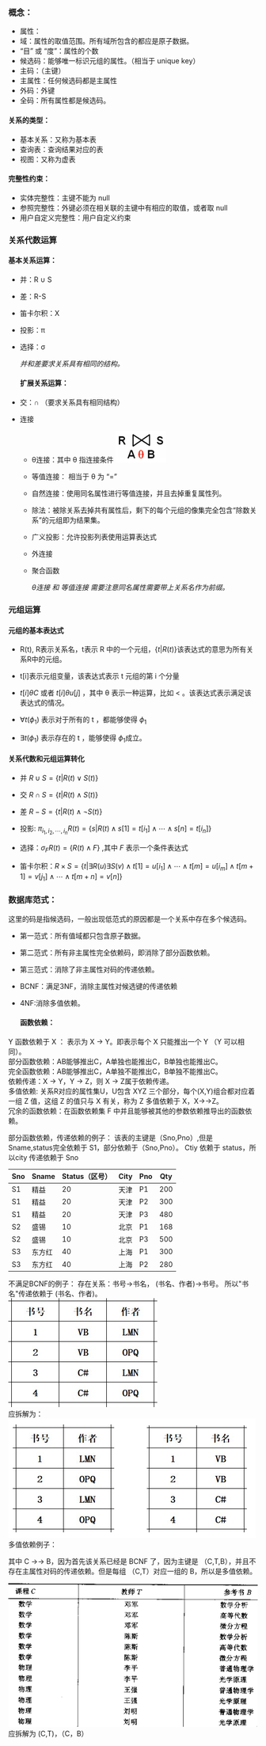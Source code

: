### 概念：

- 属性：
- 域：属性的取值范围。所有域所包含的都应是原子数据。
- “目” 或 “度”：属性的个数
- 候选码：能够唯一标识元组的属性。（相当于 unique key）
- 主码：（主键）
- 主属性：任何候选码都是主属性
- 外码：外键
- 全码：所有属性都是候选码。

#### 关系的类型：

- 基本关系：又称为基本表
- 查询表：查询结果对应的表
- 视图：又称为虚表

#### 完整性约束：

- 实体完整性：主键不能为 null
- 参照完整性：外键必须在相关联的主键中有相应的取值，或者取 null
- 用户自定义完整性：用户自定义约束

### 关系代数运算

#### 基本关系运算：

- 并：R ∪ S

- 差：R-S

- 笛卡尔积：X

- 投影：π

- 选择：σ
  
  *并和差要求关系具有相同的结构。*
  
  #### 扩展关系运算：

- 交：∩ （要求关系具有相同结构）

- 连接
  
  - θ连接：其中 θ 指连接条件 ![](img/θ连接.png)
  
  - 等值连接： 相当于 θ 为 “=”
  
  - 自然连接：使用同名属性进行等值连接，并且去掉重复属性列。
  
  - 除法：被除关系去掉共有属性后，剩下的每个元组的像集完全包含“除数关系”的元组即为结果集。
  
  - 广义投影：允许投影列表使用运算表达式
  
  - 外连接
  
  - 聚合函数
    
    *θ连接 和 等值连接 需要注意同名属性需要带上关系名作为前缀。*

### 元组运算

#### 元组的基本表达式

- R(t), R表示关系名，t表示 R 中的一个元组，$\{t|R(t)\}$该表达式的意思为所有关系R中的元组。

- t[i]表示元组变量，该表达式表示 t 元组的第 i 个分量

- $t[i] \theta C$ 或者 $t[i] \theta u[j]$ ，其中 θ 表示一种运算，比如 < 。该表达式表示满足该表达式的情况。

- $\forall t(\phi _1)$ 表示对于所有的 t ，都能够使得 $\phi _1$

- $\exists t(\phi _1)$ 表示存在的 t ，能够使得 $\phi _1$成立。

#### 关系代数和元组运算转化

- 并 $R \cup S = \{t|R(t) \lor S(t) \}$

- 交 $R \cap S = \{t|R(t) \land S(t) \}$

- 差 $R - S = \{t|R(t) \land \lnot S(t)\}$

- 投影: $\pi_{i_1,i_2,\cdots,i_n}R(t) = \{s|R(t) \land s[1]=t[i_1] \land \cdots \land s[n]=t[i_n] \}$

- 选择：$\sigma _FR(t)=\{R(t) \land F\}$ ,其中 $F$ 表示一个条件表达式

- 笛卡尔积：$R \times S = \{t|\exists R(u) \exists S(v) \land t[1]=u[i_1] \land \cdots \land t[m]=u[i_m] \land t[m+1]=v[j_1] \land \cdots \land t[m+n]=v[n]\}$

### 数据库范式：

这里的码是指候选码，一般出现低范式的原因都是一个关系中存在多个候选码。

- 第一范式：所有值域都只包含原子数据。

- 第二范式：所有非主属性完全依赖码，即消除了部分函数依赖。

- 第三范式：消除了非主属性对码的传递依赖。

- BCNF：满足3NF，消除主属性对候选键的传递依赖

- 4NF:消除多值依赖。
  
  #### 函数依赖：

Y 函数依赖于 X ： 表示为 X → Y。即表示每个 X 只能推出一个 Y （Y 可以相同）。<br>
部分函数依赖：AB能够推出C，A单独也能推出C，B单独也能推出C。<br>
完全函数依赖：AB能够推出C，A单独不能推出C，B单独不能推出C。<br>
依赖传递：X → Y，Y → Z，则 X → Z属于依赖传递。<br>
多值依赖: 关系R对应的属性集U，U包含 XYZ 三个部分，每个(X,Y)组合都对应着一组 Z 值，这组 Z 的值只与 X 有关，称为 Z 多值依赖于 X，X→→Z。<br>
冗余的函数依赖：在函数依赖集 F 中并且能够被其他的参数依赖推导出的函数依赖。<br>

部分函数依赖，传递依赖的例子：
该表的主键是（Sno,Pno）,但是 Sname,status完全依赖于 S1，部分依赖于（Sno,Pno）。
Ctiy 依赖于 status，所以city 传递依赖于 Sno

| Sno | Sname | Status（区号） | City | Pno | Qty |
| --- | ----- | ---------- | ---- | --- | --- |
| S1  | 精益    | 20         | 天津   | P1  | 200 |
| S1  | 精益    | 20         | 天津   | P2  | 300 |
| S1  | 精益    | 20         | 天津   | P3  | 480 |
| S2  | 盛锡    | 10         | 北京   | P1  | 168 |
| S2  | 盛锡    | 10         | 北京   | P3  | 500 |
| S3  | 东方红   | 40         | 上海   | P1  | 300 |
| S3  | 东方红   | 40         | 上海   | P2  | 280 |

不满足BCNF的例子：
存在关系：书号→书名， (书名、作者)→书号。
所以"书名"传递依赖于 (书名、作者)。<br>
![](img/函数依赖例子1.png)<br>
应拆解为：<br>
![](img/函数依赖例子2.png)<br>
多值依赖例子：<br>

其中 C →→ B，因为首先该关系已经是 BCNF 了，因为主键是 （C,T,B），并且不存在主属性对码的传递依赖。但是每组 （C,T）对应一组的 B，所以是多值依赖。

![](img/函数依赖例子3.png)<br>
应拆解为 (C,T)，（C，B）
